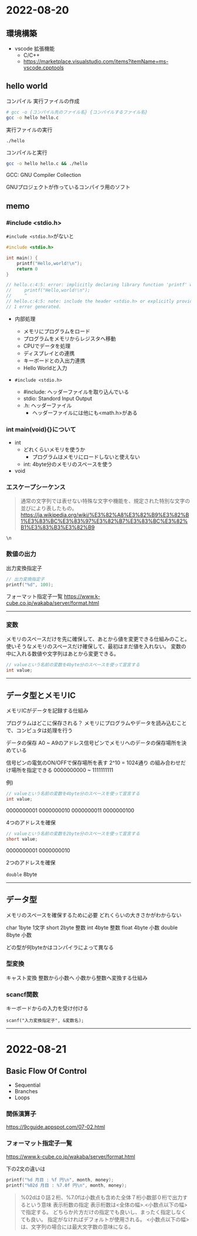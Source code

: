 # 2022-08-20
## 環境構築
- vscode 拡張機能
    - C/C++
    - https://marketplace.visualstudio.com/items?itemName=ms-vscode.cpptools

## hello world
コンパイル 実行ファイルの作成
```sh
# gcc -o {コンパイル先のファイル名} {コンパイルするファイル名}
gcc -o hello hello.c
```

実行ファイルの実行
```sh
./hello
```

コンパイルと実行
```sh
gcc -o hello hello.c && ./hello
```

GCC: GNU Compiler Collection

GNUプロジェクトが作っているコンパイラ用のソフト

## memo

### #include <stdio.h>
`#include <stdio.h>`がないと
```c
#include <stdio.h>

int main() {
    printf("Hello,world!\n");
    return 0
}

// hello.c:4:5: error: implicitly declaring library function 'printf' with type 'int (const char *, ...)' [-Werror,-Wimplicit-function-declaration]
//     printf("Hello,world!\n");
//     ^
// hello.c:4:5: note: include the header <stdio.h> or explicitly provide a declaration for 'printf'
// 1 error generated.
```
- 内部処理
    - メモリにプログラムをロード
    - プログラムをメモリからレジスタへ移動
    - CPUでデータを処理
    - ディスプレイとの連携
    - キーボードとの入出力連携
    - Hello Worldと入力

- `#include <stdio.h>`
    - #include: ヘッダーファイルを取り込んでいる
    - stdio: Standord Input Output
    - .h: ヘッダーファイル
        - ヘッダーファイルには他にも<math.h>がある


### int main(void){}について
- int
    - どれくらいメモリを使うか
        - プログラムはメモリにロードしないと使えない
    - int: 4byte分のメモリのスペースを使う
- void

### エスケープシーケンス
>通常の文字列では表せない特殊な文字や機能を、規定された特別な文字の並びにより表したもの。
https://ja.wikipedia.org/wiki/%E3%82%A8%E3%82%B9%E3%82%B1%E3%83%BC%E3%83%97%E3%82%B7%E3%83%BC%E3%82%B1%E3%83%B3%E3%82%B9

`\n`

### 数値の出力
出力変換指定子
```c
// 出力変換指定子
printf("%d", 100);
```
フォーマット指定子一覧
https://www.k-cube.co.jp/wakaba/server/format.html

---
### 変数
メモリのスペースだけを先に確保して、あとから値を変更できる仕組みのこと。
使いそうなメモリのスペースだけ確保して、最初はまだ値を入れない。
変数の中に入れる数値や文字列はあとから変更できる。

```c
// valueという名前の変数を4byte分のスペースを使って宣言する
int value;
```

---
## データ型とメモリIC
メモリICがデータを記録する仕組み

プログラムはどこに保存される？
メモリにプログラムやデータを読み込むことで、コンピュタは処理を行う

データの保存
A0 ~ A9のアドレス信号ピンでメモリへのデータの保存場所を決めている

信号ピンの電気のON/OFFで保存場所を表す
2^10 = 1024通り の組み合わせだけ場所を指定できる
0000000000 ~ 1111111111

例)
```c
// valueという名前の変数を4byte分のスペースを使って宣言する
int value;
```
0000000001
0000000010
0000000011
0000000100

4つのアドレスを確保

```c
// valueという名前の変数を2byte分のスペースを使って宣言する
short value;
```
0000000001
0000000010

2つのアドレスを確保

`double` 8byte

---
## データ型
メモリのスペースを確保するために必要
どれくらいの大きさかがわからない

char 1byte 1文字
short 2byte 整数
int 4byte 整数
float 4byte 小数
double 8byte 小数

どの型が何byteかはコンパイラによって異なる

### 型変換
キャスト変換
整数から小数へ
小数から整数へ変換する仕組み

### scancf関数
キーボードからの入力を受け付ける

`scanf("入力変換指定子", &変数名);`

---
# 2022-08-21

## Basic Flow Of Control
- Sequential
- Branches
- Loops

### 関係演算子
https://9cguide.appspot.com/07-02.html

### フォーマット指定子一覧
https://www.k-cube.co.jp/wakaba/server/format.html

下の2文の違いは
```c
printf("%d 月目 : %f 円\n", month, money);
printf("%02d 月目 : %7.0f 円\n", month, money);
```

>%02dは０詰２桁、%7.0fは小数点も含めた全体７桁小数部０桁で出力するという意味
>表示桁数の指定
表示桁数は<全体の幅>.<小数点以下の幅>で指定する。
>どちらか片方だけの指定でも良いし、まったく指定しなくても良い。
>指定がなければデフォルトが使用される。
><小数点以下の幅>は、文字列の場合には最大文字数の意味になる。

